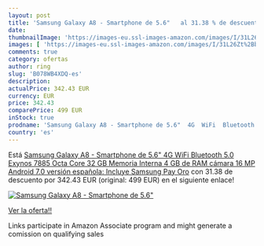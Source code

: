 ```yaml
---
layout: post
title: 'Samsung Galaxy A8 - Smartphone de 5.6"   al 31.38 % de descuento'
date: 
thumbnailImage: 'https://images-eu.ssl-images-amazon.com/images/I/31L26Zt%2BbSL._SL200_.jpg'
images: [ 'https://images-eu.ssl-images-amazon.com/images/I/31L26Zt%2BbSL._SL200_.jpg' ]
comments: true
category: ofertas
author: ring
slug: 'B078WB4XDQ-es'
description:
actualPrice: 342.43 EUR
currency: EUR
price: 342.43
comparePrice: 499 EUR
inStock: true
prodname: 'Samsung Galaxy A8 - Smartphone de 5.6"  4G  WiFi  Bluetooth 5.0  Exynos 7885 Octa Core  32 GB Memoria Interna  4 GB de RAM  cámara 16 MP  Android 7.0  versión española: Incluye Samsung Pay  Oro'
country: 'es'
---
```


Está [Samsung Galaxy A8 - Smartphone de 5.6"  4G  WiFi  Bluetooth 5.0  Exynos 7885 Octa Core  32 GB Memoria Interna  4 GB de RAM  cámara 16 MP  Android 7.0  versión española: Incluye Samsung Pay  Oro](https://www.amazon.es/dp/B078WB4XDQ/?tag=tolees-21) con 31.38 de descuento por 342.43 EUR (original: 499 EUR) en el siguiente enlace!

[![Samsung Galaxy A8 - Smartphone de 5.6"  ](https://images-eu.ssl-images-amazon.com/images/I/31L26Zt%2BbSL._SL200_.jpg)](https://www.amazon.es/dp/B078WB4XDQ/?tag=tolees-21)

[Ver la oferta!!](https://www.amazon.es/dp/B078WB4XDQ/?tag=tolees-21)

Links participate in Amazon Associate program and might generate a comission on qualifying sales


